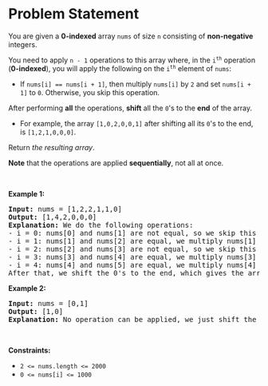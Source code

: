 # Problem Statement

<p>You are given a <strong>0-indexed</strong> array <code>nums</code> of size <code>n</code> consisting of <strong>non-negative</strong> integers.</p>

<p>You need to apply <code>n - 1</code> operations to this array where, in the <code>i<sup>th</sup></code> operation (<strong>0-indexed</strong>), you will apply the following on the <code>i<sup>th</sup></code> element of <code>nums</code>:</p>

<ul>
	<li>If <code>nums[i] == nums[i + 1]</code>, then multiply <code>nums[i]</code> by <code>2</code> and set <code>nums[i + 1]</code> to <code>0</code>. Otherwise, you skip this operation.</li>
</ul>

<p>After performing <strong>all</strong> the operations, <strong>shift</strong> all the <code>0</code>&#39;s to the <strong>end</strong> of the array.</p>

<ul>
	<li>For example, the array <code>[1,0,2,0,0,1]</code> after shifting all its <code>0</code>&#39;s to the end, is <code>[1,2,1,0,0,0]</code>.</li>
</ul>

<p>Return <em>the resulting array</em>.</p>

<p><strong>Note</strong> that the operations are applied <strong>sequentially</strong>, not all at once.</p>

<p>&nbsp;</p>
<p><strong class="example">Example 1:</strong></p>

<pre>
<strong>Input:</strong> nums = [1,2,2,1,1,0]
<strong>Output:</strong> [1,4,2,0,0,0]
<strong>Explanation:</strong> We do the following operations:
- i = 0: nums[0] and nums[1] are not equal, so we skip this operation.
- i = 1: nums[1] and nums[2] are equal, we multiply nums[1] by 2 and change nums[2] to 0. The array becomes [1,<strong><u>4</u></strong>,<strong><u>0</u></strong>,1,1,0].
- i = 2: nums[2] and nums[3] are not equal, so we skip this operation.
- i = 3: nums[3] and nums[4] are equal, we multiply nums[3] by 2 and change nums[4] to 0. The array becomes [1,4,0,<strong><u>2</u></strong>,<strong><u>0</u></strong>,0].
- i = 4: nums[4] and nums[5] are equal, we multiply nums[4] by 2 and change nums[5] to 0. The array becomes [1,4,0,2,<strong><u>0</u></strong>,<strong><u>0</u></strong>].
After that, we shift the 0&#39;s to the end, which gives the array [1,4,2,0,0,0].
</pre>

<p><strong class="example">Example 2:</strong></p>

<pre>
<strong>Input:</strong> nums = [0,1]
<strong>Output:</strong> [1,0]
<strong>Explanation:</strong> No operation can be applied, we just shift the 0 to the end.
</pre>

<p>&nbsp;</p>
<p><strong>Constraints:</strong></p>

<ul>
	<li><code>2 &lt;= nums.length &lt;= 2000</code></li>
	<li><code>0 &lt;= nums[i] &lt;= 1000</code></li>
</ul>
